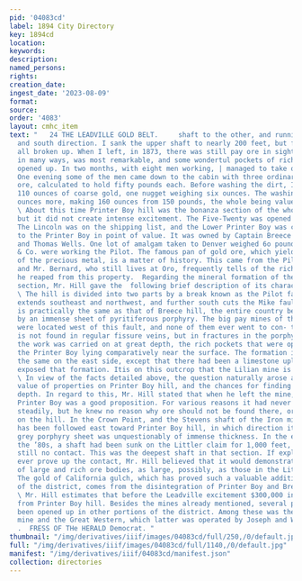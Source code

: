 ```yaml
---
pid: '04083cd'
label: 1894 City Directory
key: 1894cd
location: 
keywords: 
description: 
named_persons: 
rights: 
creation_date: 
ingest_date: '2023-08-09'
format: 
source: 
order: '4083'
layout: cmhc_item
text: "   24 THE LEADVILLE GOLD BELT.     shaft to the other, and running in a north
  and south direction. I sank the upper shaft to nearly 200 feet, but found the vein
  all broken up. When I left, in 1873, there was still pay ore in sight.  The mine,
  in many ways, was most remarkable, and some wondertul pockets of rich mineral were
  opened up. In two months, with eight men working, | managed to take out $22,000.
  One evening some of the men came down to the cabin with three ordinary sacks of
  ore, calculated to hold fifty pounds each. Before washing the dirt, I picked out
  110 ounces of coarse gold, one nugget weighing six ounces. The washing yielded 50
  ounces more, making 160 ounces from 150 pounds, the whole being valued at $3,200.
  \ About this time Printer Boy hill was the bonanza section of the whole country,
  but it did not create intense excitement. The Five-Twenty was opened up and paying.
  The Lincoln was on the shipping list, and the Lower Printer Boy was considered next
  to the Printer Boy in point of value. It was owned by Captain Breece and Joseph
  and Thomas Wells. One lot of amalgam taken to Denver weighed 6o pounds. Ben. Bernard
  & Co. were working the Pilot. The famous pan of gold ore, which yielded 30 ounces
  of the precious metal, is a matter of history. This came from the Pilot property,
  and Mr. Bernard, who still lives at Oro, frequently tells of the rich harvest that
  he reaped from this property.  Regarding the mineral formation of the Printer Boy
  section, Mr. Hill gave the  following brief description of its characteristics:
  \ The hill is divided into two parts by a break known as the Pilot fault, which
  extends southeast and northwest, and further south cuts the Mike fault. The formation
  is practically the same as that of Breece hill, the entire country being covered
  by an immense sheet of pyritiferous porphyry. The big pay mines of the early days
  were located west of this fault, and none of them ever went to con- tact. The ore
  is not found in regular fissure veins, but in fractures in the porphyry. None of
  the work was carried on at great depth, the rich pockets that were opened up in
  the Printer Boy lying comparatively near the surface. The formation is practically
  the same on the east side, except that there had been a limestone uplift, which
  exposed that formation. Itis on this outcrop that the Lilian mine is being worked.
  \ In view of the facts detailed above, the question naturally arose as to the present
  value of properties on Printer Boy hill, and the chances for finding ore at greater
  depth. In regard to this, Mr. Hill stated that when he left the mine, in 1873, the
  Printer Boy was a good proposition. For various reasons it had never been worked
  steadily, but he knew no reason why ore should not be found there, or anywhere else
  on the hill. In the Crown Point, and the Stevens shaft of the Iron mine, the contact
  has been followed east toward Printer Boy hill, in which direction it dipped. The
  grey porphyry sheet was unquestionably of immense thickness. In the early part of
  the ’80s, a shaft had been sunk on the Littler claim for 1,000 feet, and there was
  still no contact. This was the deepest shaft in that section. If exploration should
  ever prove up the contact, Mr. Hill believed that it would demonstrate the existence
  of large and rich ore bodies, as large, possibly, as those in the Little Johnnie.
  The gold of California gulch, which has proved such a valuable addition to the wealth
  of the district, comes from the disintegration of Printer Boy and Breece hills.
  \ Mr. Hill estimates that before the Leadville excitement $300,000 in gold was produced
  from Printer Boy hill. Besides the mines already mentioned, several properties had
  been opened up in other portions of the district. Among these was the Breece Iron
  mine and the Great Western, which latter was operated by Joseph and William Pierce.
  .  FRESS OF THe HERALD Democrat. "
thumbnail: "/img/derivatives/iiif/images/04083cd/full/250,/0/default.jpg"
full: "/img/derivatives/iiif/images/04083cd/full/1140,/0/default.jpg"
manifest: "/img/derivatives/iiif/04083cd/manifest.json"
collection: directories
---
```

